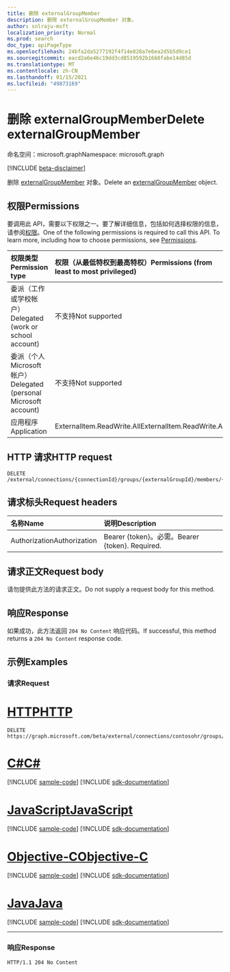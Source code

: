 ```yaml
---
title: 删除 externalGroupMember
description: 删除 externalGroupMember 对象。
author: snlraju-msft
localization_priority: Normal
ms.prod: search
doc_type: apiPageType
ms.openlocfilehash: 24bfa2da5277192f4f14e828a7e6ea2d5b5d9ce1
ms.sourcegitcommit: eacd2a6e46c19dd3cd8519592b1668fabe14d85d
ms.translationtype: MT
ms.contentlocale: zh-CN
ms.lasthandoff: 01/15/2021
ms.locfileid: "49873169"
---
```

# <a name="delete-externalgroupmember"></a><span data-ttu-id="36964-103">删除 externalGroupMember</span><span class="sxs-lookup"><span data-stu-id="36964-103">Delete externalGroupMember</span></span>

<span data-ttu-id="36964-104">命名空间：microsoft.graph</span><span class="sxs-lookup"><span data-stu-id="36964-104">Namespace: microsoft.graph</span></span>

[!INCLUDE [beta-disclaimer](../../includes/beta-disclaimer.md)]

<span data-ttu-id="36964-105">删除 [externalGroupMember](../resources/externalgroupmember.md) 对象。</span><span class="sxs-lookup"><span data-stu-id="36964-105">Delete an [externalGroupMember](../resources/externalgroupmember.md) object.</span></span>

## <a name="permissions"></a><span data-ttu-id="36964-106">权限</span><span class="sxs-lookup"><span data-stu-id="36964-106">Permissions</span></span>

<span data-ttu-id="36964-p101">要调用此 API，需要以下权限之一。要了解详细信息，包括如何选择权限的信息，请参阅[权限](/graph/permissions-reference)。</span><span class="sxs-lookup"><span data-stu-id="36964-p101">One of the following permissions is required to call this API. To learn more, including how to choose permissions, see [Permissions](/graph/permissions-reference).</span></span>

| <span data-ttu-id="36964-109">权限类型</span><span class="sxs-lookup"><span data-stu-id="36964-109">Permission type</span></span>                        | <span data-ttu-id="36964-110">权限（从最低特权到最高特权）</span><span class="sxs-lookup"><span data-stu-id="36964-110">Permissions (from least to most privileged)</span></span> |
|:---------------------------------------|:--------------------------------------------|
| <span data-ttu-id="36964-111">委派（工作或学校帐户）</span><span class="sxs-lookup"><span data-stu-id="36964-111">Delegated (work or school account)</span></span>     | <span data-ttu-id="36964-112">不支持</span><span class="sxs-lookup"><span data-stu-id="36964-112">Not supported</span></span>                               |
| <span data-ttu-id="36964-113">委派（个人 Microsoft 帐户）</span><span class="sxs-lookup"><span data-stu-id="36964-113">Delegated (personal Microsoft account)</span></span> | <span data-ttu-id="36964-114">不支持</span><span class="sxs-lookup"><span data-stu-id="36964-114">Not supported</span></span>                               |
| <span data-ttu-id="36964-115">应用程序</span><span class="sxs-lookup"><span data-stu-id="36964-115">Application</span></span>                            | <span data-ttu-id="36964-116">ExternalItem.ReadWrite.All</span><span class="sxs-lookup"><span data-stu-id="36964-116">ExternalItem.ReadWrite.All</span></span>                  |

## <a name="http-request"></a><span data-ttu-id="36964-117">HTTP 请求</span><span class="sxs-lookup"><span data-stu-id="36964-117">HTTP request</span></span>

<!-- {
  "blockType": "ignored"
}
-->

``` http
DELETE /external/connections/{connectionId}/groups/{externalGroupId}/members/{externalGroupMemberId}
```

## <a name="request-headers"></a><span data-ttu-id="36964-118">请求标头</span><span class="sxs-lookup"><span data-stu-id="36964-118">Request headers</span></span>

| <span data-ttu-id="36964-119">名称</span><span class="sxs-lookup"><span data-stu-id="36964-119">Name</span></span>          | <span data-ttu-id="36964-120">说明</span><span class="sxs-lookup"><span data-stu-id="36964-120">Description</span></span>               |
|:--------------|:--------------------------|
| <span data-ttu-id="36964-121">Authorization</span><span class="sxs-lookup"><span data-stu-id="36964-121">Authorization</span></span> | <span data-ttu-id="36964-p102">Bearer {token}。必需。</span><span class="sxs-lookup"><span data-stu-id="36964-p102">Bearer {token}. Required.</span></span> |

## <a name="request-body"></a><span data-ttu-id="36964-124">请求正文</span><span class="sxs-lookup"><span data-stu-id="36964-124">Request body</span></span>

<span data-ttu-id="36964-125">请勿提供此方法的请求正文。</span><span class="sxs-lookup"><span data-stu-id="36964-125">Do not supply a request body for this method.</span></span>

## <a name="response"></a><span data-ttu-id="36964-126">响应</span><span class="sxs-lookup"><span data-stu-id="36964-126">Response</span></span>

<span data-ttu-id="36964-127">如果成功，此方法返回 `204 No Content` 响应代码。</span><span class="sxs-lookup"><span data-stu-id="36964-127">If successful, this method returns a `204 No Content` response code.</span></span>

## <a name="examples"></a><span data-ttu-id="36964-128">示例</span><span class="sxs-lookup"><span data-stu-id="36964-128">Examples</span></span>

### <a name="request"></a><span data-ttu-id="36964-129">请求</span><span class="sxs-lookup"><span data-stu-id="36964-129">Request</span></span>


# <a name="http"></a>[<span data-ttu-id="36964-130">HTTP</span><span class="sxs-lookup"><span data-stu-id="36964-130">HTTP</span></span>](#tab/http)
<!-- {
  "blockType": "request",
  "name": "delete_externalgroupmember"
}
-->

``` http
DELETE https://graph.microsoft.com/beta/external/connections/contosohr/groups/31bea3d537902000/members/14m1b9c38qe647f6a
```
# <a name="c"></a>[<span data-ttu-id="36964-131">C#</span><span class="sxs-lookup"><span data-stu-id="36964-131">C#</span></span>](#tab/csharp)
[!INCLUDE [sample-code](../includes/snippets/csharp/delete-externalgroupmember-csharp-snippets.md)]
[!INCLUDE [sdk-documentation](../includes/snippets/snippets-sdk-documentation-link.md)]

# <a name="javascript"></a>[<span data-ttu-id="36964-132">JavaScript</span><span class="sxs-lookup"><span data-stu-id="36964-132">JavaScript</span></span>](#tab/javascript)
[!INCLUDE [sample-code](../includes/snippets/javascript/delete-externalgroupmember-javascript-snippets.md)]
[!INCLUDE [sdk-documentation](../includes/snippets/snippets-sdk-documentation-link.md)]

# <a name="objective-c"></a>[<span data-ttu-id="36964-133">Objective-C</span><span class="sxs-lookup"><span data-stu-id="36964-133">Objective-C</span></span>](#tab/objc)
[!INCLUDE [sample-code](../includes/snippets/objc/delete-externalgroupmember-objc-snippets.md)]
[!INCLUDE [sdk-documentation](../includes/snippets/snippets-sdk-documentation-link.md)]

# <a name="java"></a>[<span data-ttu-id="36964-134">Java</span><span class="sxs-lookup"><span data-stu-id="36964-134">Java</span></span>](#tab/java)
[!INCLUDE [sample-code](../includes/snippets/java/delete-externalgroupmember-java-snippets.md)]
[!INCLUDE [sdk-documentation](../includes/snippets/snippets-sdk-documentation-link.md)]

---

<!-- markdownlint-disable MD024 -->
### <a name="response"></a><span data-ttu-id="36964-135">响应</span><span class="sxs-lookup"><span data-stu-id="36964-135">Response</span></span>

<!-- {
  "blockType": "response",
  "truncated": true
}
-->

``` http
HTTP/1.1 204 No Content
```
